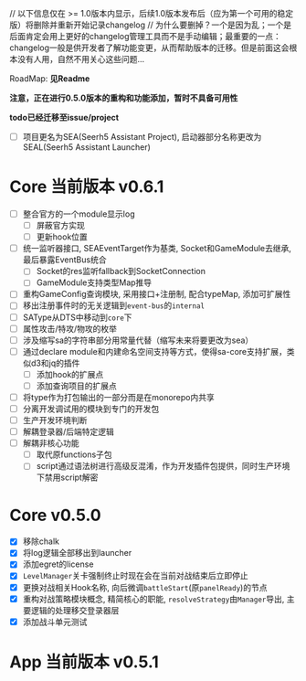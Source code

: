 // 以下信息仅在 >= 1.0版本内显示，后续1.0版本发布后（应为第一个可用的稳定版）将删除并重新开始记录changelog
// 为什么要删掉？一个是因为乱；一个是后面肯定会用上更好的changelog管理工具而不是手动编辑；最重要的一点：changelog一般是供开发者了解功能变更，从而帮助版本的迁移。但是前面这会根本没有人用，自然不用关心这些问题...

RoadMap: **见Readme**

**注意，正在进行0.5.0版本的重构和功能添加，暂时不具备可用性**

**todo已经迁移至issue/project**

- [ ] 项目更名为SEA(Seerh5 Assistant Project), 启动器部分名称更改为SEAL(Seerh5 Assistant Launcher)

# Core 当前版本 v0.6.1

- [ ] 整合官方的一个module显示log
  - [ ] 屏蔽官方实现
  - [ ] 更新hook位置
- [ ] 统一监听器接口, SEAEventTarget作为基类, Socket和GameModule去继承, 最后暴露EventBus统合
  - [ ] Socket的res监听fallback到SocketConnection
  - [ ] GameModule支持类型Map推导
- [ ] 重构GameConfig查询模块, 采用接口+注册制, 配合typeMap, 添加可扩展性
- [ ] 移出注册事件时的无关逻辑到`event-bus`的`internal`
- [ ] SAType从DTS中移动到`core`下
- [ ] 属性攻击/特攻/物攻的枚举
- [ ] 涉及缩写sa的字符串部分用常量代替（缩写未来将要更改为sea）
- [ ] 通过declare module和内建命名空间支持等方式，使得sa-core支持扩展，类似d3和jq的插件
  - [ ] 添加hook的扩展点
  - [ ] 添加查询项目的扩展点
- [ ] 将type作为打包输出的一部分而是在monorepo内共享
- [ ] 分离开发调试用的模块到专门的开发包
- [ ] 生产开发环境判断
- [ ] 解耦登录器/后端特定逻辑
- [ ] 解耦非核心功能
  - [ ] 取代原functions子包
  - [ ] script通过语法树进行高级反混淆，作为开发插件包提供，同时生产环境下禁用script解密

# Core v0.5.0

- [x] 移除chalk
- [x] 将log逻辑全部移出到launcher
- [x] 添加egret的license
- [x] `LevelManager`关卡强制终止时现在会在当前对战结束后立即停止
- [x] 更换对战相关Hook名称, 向后微调`battleStart`(原`panelReady`)的节点
- [x] 重构对战策略模块概念, 精简核心的职能, `resolveStrategy`由`Manager`导出, 主要逻辑的处理移交登录器层
- [x] 添加战斗单元测试

# App 当前版本 v0.5.1
